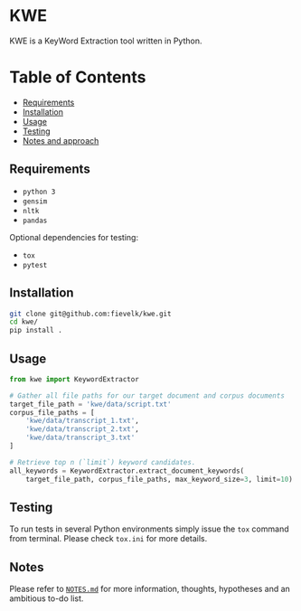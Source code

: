 # KWE

KWE is a KeyWord Extraction tool written in Python.

# Table of Contents

* [Requirements](#requirements)
* [Installation](#installation)
* [Usage](#usage)
* [Testing](#testing)
* [Notes and approach](NOTES.md)

## Requirements

- `python 3`
- `gensim`
- `nltk`
- `pandas`

Optional dependencies for testing:

- `tox`
- `pytest`

## Installation

```bash
git clone git@github.com:fievelk/kwe.git
cd kwe/
pip install .
```

## Usage

```python
from kwe import KeywordExtractor

# Gather all file paths for our target document and corpus documents
target_file_path = 'kwe/data/script.txt'
corpus_file_paths = [
    'kwe/data/transcript_1.txt',
    'kwe/data/transcript_2.txt',
    'kwe/data/transcript_3.txt'
]

# Retrieve top n (`limit`) keyword candidates.
all_keywords = KeywordExtractor.extract_document_keywords(
    target_file_path, corpus_file_paths, max_keyword_size=3, limit=10)
```

## Testing

To run tests in several Python environments simply issue the `tox` command from terminal. Please check `tox.ini` for more details.

## Notes

Please refer to [`NOTES.md`](NOTES.md) for more information, thoughts, hypotheses and an ambitious to-do list.
